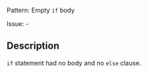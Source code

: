 Pattern: Empty `if` body

Issue: -

## Description

`if` statement had no body and no `else` clause.
